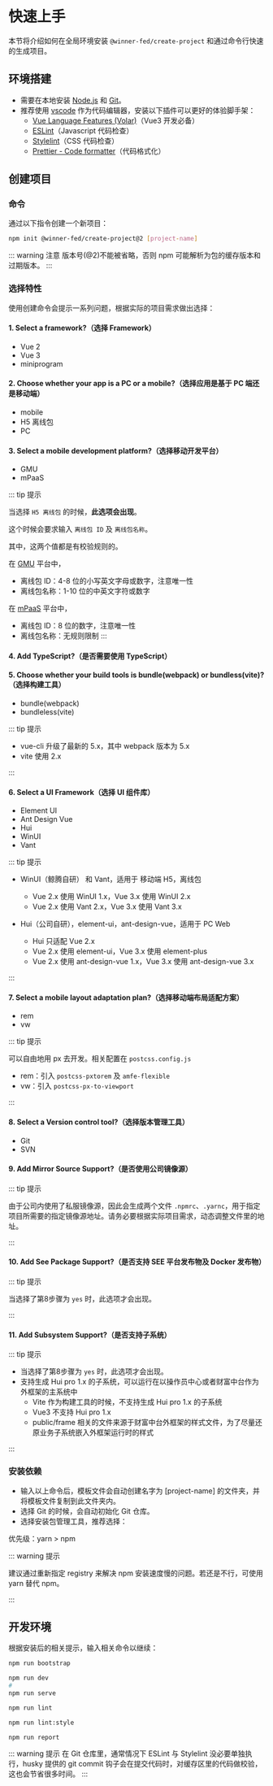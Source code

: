# 快速上手

本节将介绍如何在全局环境安装 `@winner-fed/create-project` 和通过命令行快速的生成项目。

## 环境搭建

- 需要在本地安装 [Node.js](https://nodejs.org/en/) 和 [Git](https://git-scm.com/)。
- 推荐使用 [vscode](https://code.visualstudio.com/) 作为代码编辑器，安装以下插件可以更好的体验脚手架：
  - [Vue Language Features (Volar)](https://marketplace.visualstudio.com/items?itemName=johnsoncodehk.volar)（Vue3 开发必备）
  - [ESLint](https://marketplace.visualstudio.com/items?itemName=dbaeumer.vscode-eslint)（Javascript 代码检查）
  - [Stylelint](https://marketplace.visualstudio.com/items?itemName=stylelint.vscode-stylelint)（CSS 代码检查）
  - [Prettier - Code formatter](https://marketplace.visualstudio.com/items?itemName=esbenp.prettier-vscode)（代码格式化）

## 创建项目

### 命令

通过以下指令创建一个新项目：

<CodeGroup>
  <CodeGroupItem title="命令">

```bash
npm init @winner-fed/create-project@2 [project-name]
```

  </CodeGroupItem>
</CodeGroup>

::: warning 注意
版本号(@2)不能被省略，否则 npm 可能解析为包的缓存版本和过期版本。
:::

### 选择特性

使用创建命令会提示一系列问题，根据实际的项目需求做出选择：

#### 1. Select a framework?（选择 Framework）

- Vue 2
- Vue 3
- miniprogram

#### 2. Choose whether your app is a PC or a mobile?（选择应用是基于 PC 端还是移动端）

- mobile
- H5 离线包
- PC

#### 3. Select a mobile development platform?（选择移动开发平台）
- GMU
- mPaaS

::: tip 提示

当选择 `H5 离线包` 的时候，**此选项会出现**。

这个时候会要求输入 `离线包 ID` 及 `离线包名称`。

其中，这两个值都是有校验规则的。

在 [GMU](https://www.lightyy.com/#/index) 平台中，
- 离线包 ID：4-8 位的小写英文字母或数字，注意唯一性
- 离线包名称：1-10 位的中英文字符或数字

在 [mPaaS](https://help.aliyun.com/document_detail/49549.html) 平台中，
- 离线包 ID：8 位的数字，注意唯一性
- 离线包名称：无规则限制
:::

#### 4. Add TypeScript?（是否需要使用 TypeScript）

#### 5. Choose whether your build tools is bundle(webpack) or bundless(vite)?（选择构建工具）

- bundle(webpack)
- bundleless(vite)

::: tip 提示

- vue-cli 升级了最新的 5.x，其中 webpack 版本为 5.x
- vite 使用 2.x

:::


#### 6. Select a UI Framework（选择 UI 组件库）

- Element UI
- Ant Design Vue
- Hui
- WinUI  
- Vant

::: tip 提示

- WinUI（鲸腾自研） 和 Vant，适用于 移动端 H5，离线包
    - Vue 2.x 使用 WinUI 1.x，Vue 3.x 使用 WinUI 2.x
    - Vue 2.x 使用 Vant 2.x，Vue 3.x 使用 Vant 3.x
    
- Hui（公司自研），element-ui，ant-design-vue，适用于 PC Web
    - Hui 只适配 Vue 2.x
    - Vue 2.x 使用 element-ui，Vue 3.x 使用 element-plus
    - Vue 2.x 使用 ant-design-vue 1.x，Vue 3.x 使用 ant-design-vue 3.x
    
:::

#### 7. Select a mobile layout adaptation plan?（选择移动端布局适配方案）

- rem
- vw
  
::: tip 提示

可以自由地用 px 去开发。相关配置在 `postcss.config.js` 

- rem：引入 `postcss-pxtorem` 及 `amfe-flexible`
- vw：引入 `postcss-px-to-viewport`

:::

#### 8. Select a Version control tool?（选择版本管理工具）

- Git
- SVN

#### 9. Add Mirror Source Support?（是否使用公司镜像源）

::: tip 提示

由于公司内使用了私服镜像源，因此会生成两个文件 `.npmrc`、`.yarnc`，用于指定项目所需要的指定镜像源地址。请务必要根据实际项目需求，动态调整文件里的地址。

:::

#### 10. Add See Package Support?（是否支持 SEE 平台发布物及 Docker 发布物）

::: tip 提示

当选择了第8步骤为 `yes` 时，此选项才会出现。

:::

#### 11. Add Subsystem Support?（是否支持子系统）

::: tip 提示

- 当选择了第8步骤为 `yes` 时，此选项才会出现。
- 支持生成 Hui pro 1.x 的子系统，可以运行在以操作员中心或者财富中台作为外框架的主系统中 
  - Vite 作为构建工具的时候，不支持生成 Hui pro 1.x 的子系统
  - Vue3 不支持 Hui pro 1.x
  - public/frame 相关的文件来源于财富中台外框架的样式文件，为了尽量还原业务子系统嵌入外框架运行时的样式
    
:::

### 安装依赖

- 输入以上命令后，模板文件会自动创建名字为 [project-name] 的文件夹，并将模板文件复制到此文件夹内。
- 选择 Git 的时候，会自动初始化 Git 仓库。
- 选择安装包管理工具，推荐选择：

优先级：yarn > npm

::: warning 提示

建议通过重新指定 registry 来解决 npm 安装速度慢的问题。若还是不行，可使用 yarn 替代 npm。

:::

## 开发环境

根据安装后的相关提示，输入相关命令以继续：

<CodeGroup>
  <CodeGroupItem title="安装依赖">

```bash
npm run bootstrap
```

  </CodeGroupItem>

  <CodeGroupItem title="开发环境">

```bash
npm run dev
#
npm run serve
```

  </CodeGroupItem>

  <CodeGroupItem title="ESLint">

```bash
npm run lint
```

  </CodeGroupItem>
  <CodeGroupItem title="Stylelint">

```bash
npm run lint:style
```

  </CodeGroupItem>

  <CodeGroupItem title="包分析工具">

```bash
npm run report
```

  </CodeGroupItem>
</CodeGroup>

::: warning 提示
在 Git 仓库里，通常情况下 ESLint 与 Stylelint 没必要单独执行，husky 提供的 git commit 钩子会在提交代码时，对缓存区里的代码做校验，这也会节省很多时间。
:::
